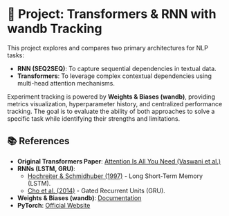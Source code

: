 # 🧠 Project: Transformers & RNN with wandb Tracking

This project explores and compares two primary architectures for NLP tasks:

- **RNN (SEQ2SEQ)**: To capture sequential dependencies in textual data.
- **Transformers**: To leverage complex contextual dependencies using multi-head attention mechanisms.

Experiment tracking is powered by **Weights & Biases (wandb)**, providing metrics visualization, hyperparameter history, and centralized performance tracking. The goal is to evaluate the ability of both approaches to solve a specific task while identifying their strengths and limitations.

## 📚 References

- **Original Transformers Paper**: [Attention Is All You Need (Vaswani et al.)](https://arxiv.org/abs/1706.03762)
- **RNNs (LSTM, GRU)**:
  - [Hochreiter & Schmidhuber (1997)](https://www.bioinf.jku.at/publications/older/2604.pdf) - Long Short-Term Memory (LSTM).
  - [Cho et al. (2014)](https://arxiv.org/pdf/1406.1078.pdf) - Gated Recurrent Units (GRU).
- **Weights & Biases (wandb)**: [Documentation](https://docs.wandb.ai/)
- **PyTorch**: [Official Website](https://pytorch.org/)

